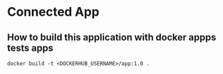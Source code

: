 # Connected App

## How to build this application with docker appps tests apps
```
docker build -t <DOCKERHUB_USERNAME>/app:1.0 .
```

